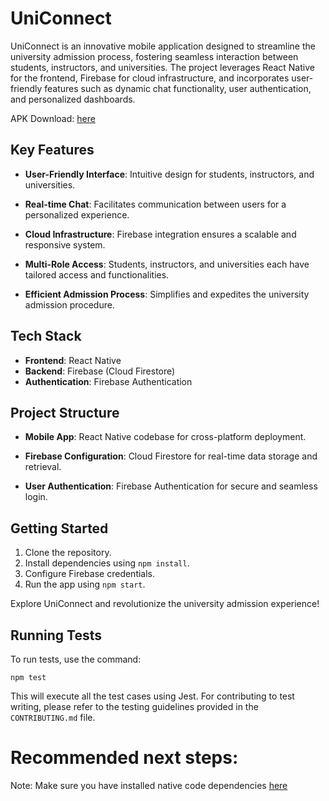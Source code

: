 # UniConnect

UniConnect is an innovative mobile application designed to streamline the university admission process, fostering seamless interaction between students, instructors, and universities. The project leverages React Native for the frontend, Firebase for cloud infrastructure, and incorporates user-friendly features such as dynamic chat functionality, user authentication, and personalized dashboards.

APK Download: [here](https://github.com/abhiparate14/UniConnect/releases/download/v1.0.0/UniConnect.apk)

## Key Features

- **User-Friendly Interface**: Intuitive design for students, instructors, and universities.

- **Real-time Chat**: Facilitates communication between users for a personalized experience.

- **Cloud Infrastructure**: Firebase integration ensures a scalable and responsive system.

- **Multi-Role Access**: Students, instructors, and universities each have tailored access and functionalities.

- **Efficient Admission Process**: Simplifies and expedites the university admission procedure.

## Tech Stack

- **Frontend**: React Native
- **Backend**: Firebase (Cloud Firestore)
- **Authentication**: Firebase Authentication

## Project Structure

- **Mobile App**: React Native codebase for cross-platform deployment.

- **Firebase Configuration**: Cloud Firestore for real-time data storage and retrieval.

- **User Authentication**: Firebase Authentication for secure and seamless login.

## Getting Started

1. Clone the repository.
2. Install dependencies using `npm install`.
3. Configure Firebase credentials.
4. Run the app using `npm start`.

Explore UniConnect and revolutionize the university admission experience!

## Running Tests

To run tests, use the command:

```
npm test
```

This will execute all the test cases using Jest. For contributing to test writing, please refer to the testing guidelines provided in the `CONTRIBUTING.md` file.

# Recommended next steps:
Note: Make sure you have installed native code dependencies [here](https://reactnative.dev/docs/environment-setup#installing-dependencies)
